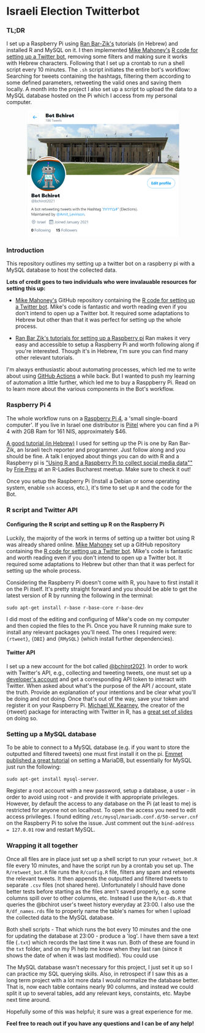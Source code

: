 # Israeli Election Twitterbot




### TL;DR
I set up a Raspberry Pi using [Ran Bar-Zik's](https://internet-israel.com/category/%D7%9E%D7%93%D7%A8%D7%99%D7%9B%D7%99%D7%9D/raspberrypi/) tutorials (in Hebrew) and installed R and MySQL on it. I then implemented [Mike Mahoney's](https://www.mm218.dev/) [R code for setting up a Twitter bot](https://github.com/mikemahoney218/retweet_bot), removing some filters and making sure it works with Hebrew characters. Following that I set up a crontab to run a shell script every 10 minutes. The `.sh` script initiates the entire bot's workflow: Searching for tweets containing the hashtags, filtering them according to some defined parameters, retweeting the valid ones and saving them locally. A month into the project I also set up a script to upload the data to a MySQL database hosted on the Pi which I access from my personal computer.

<center><img src="bot-img.png" alt="a screenshot of the elections twitterbot" width = 400></center>

### Introduction

This repository outlines my setting up a twitter bot on a raspberry pi with a MySQL database to host the collected data.

**Lots of credit goes to two individuals who were invalauable resources for setting this up:**  

- [Mike Mahoney's](https://www.mm218.dev/) GitHub repository containing the [R code for setting up a Twitter bot](https://github.com/mikemahoney218/retweet_bot). Mike's code is fantastic and worth reading even if you don't intend to open up a Twitter bot. It required some adaptations to Hebrew but other than that it was perfect for setting up the whole process.

- [Ran Bar Zik's tutorials for setting up a Raspberry pi](https://internet-israel.com/category/%D7%9E%D7%93%D7%A8%D7%99%D7%9B%D7%99%D7%9D/raspberrypi/) Ran makes it very easy and accessible to setup a Raspberry Pi and worth following along if you're interested. Though it's in Hebrew, I'm sure you can find many other relevant tutorials.

I'm always enthusiastic about automating processes, which led me to write about using [GitHub Actions](https://amitlevinson.com/blog/automated-plot-with-github-actions/) a while back. But I wanted to push my learning of automation a little further, which led me to buy a Rasppberry Pi. Read on to learn more about the various components in the Bot's workflow.

### Raspberry Pi 4

The whole workflow runs on a [Raspberry Pi 4](https://www.raspberrypi.org/), a 'small single-board computer'. If you live in Israel one distributor is [Piitel](https://piitel.co.il/shop/raspberry-pi-4/) where you can find a Pi 4 with 2GB Ram for 161 NIS, approximately $46.

[A good tutorial (in Hebrew)]((https://internet-israel.com/category/%D7%9E%D7%93%D7%A8%D7%99%D7%9B%D7%99%D7%9D/raspberrypi/)) I used for setting up the Pi is one by Ran Bar-Zik, an Israeli tech reporter and programmer. Just follow along and you should be fine. A talk I enjoyed about things you can do with R and a Raspberry pi is ["Using R and a Raspberry Pi to collect social media data""](https://www.youtube.com/watch?v=GyrpODuuzvM) by [Frie Preu](https://frie.codes/) at an R-Ladies Bucharest meetup. Make sure to check it out!

Once you setup the Raspberry Pi (Install a Debian or some operating system, enable `ssh` access, etc.), it's time to set up `R` and the code for the Bot.

### R script and Twitter API

#### Configuring the R script and setting up R on the Raspberry Pi

Luckily, the majority of the work in terms of setting up a twitter bot using R was already shared online. [Mike Mahoney](https://www.mm218.dev/) set up a GitHub repository containing the [R code for setting up a Twitter bot](https://github.com/mikemahoney218/retweet_bot). Mike's code is fantastic and worth reading even if you don't intend to open up a Twitter bot. It required some adaptations to Hebrew but other than that it was perfect for setting up the whole process.

Considering the Raspberry Pi doesn't come with R, you have to first install it on the Pi itself. It's pretty straight forward and you should be able to get the latest version of R by running the following in the terminal:

`sudo apt-get install r-base r-base-core r-base-dev`

I did most of the editing and configuring of Mike's code on my computer and then copied the files to the Pi. Once you have R running make sure to install any relevant packages you'll need. The ones I required were: `{rtweet}`, `{DBI}` and `{RMySQL}` (which install further dependencies).

#### Twitter API

I set up a new account for the bot called [@bchirot2021](https://twitter.com/bchirot2021). In order to work with Twitter's API, e.g., collecting and tweeting tweets, one must set up a [developer's account](https://developer.twitter.com/en) and get a corresponding API token to interact with Twitter. When asked about what's the purpose of the API / account, state the truth. Provide an explanation of your intentions and be clear what you'll be doing and not doing. Once that's out of the way, save your token and register it on your Raspberry Pi. [Michael W. Kearney](https://mikewk.com/), the creator of the {rtweet} package for interacting with Twitter in R, has a [great set of slides](https://mkearney.github.io/nicar_tworkshop/#1) on doing so.

### Setting up a MySQL database

To be able to connect to a MySQL database (e.g. if you want to store the outputted and filtered tweets) one must first install it on the pi. [Emmet published a great tutorial](https://pimylifeup.com/raspberry-pi-mysql/) on setting a MariaDB, but essentially for MySQL just run the following:

`sudo apt-get install mysql-server`.

Register a root account with a new password, setup a database, a user - in order to avoid using root - and provide it with appropriate privileges. However, by default the access to any database on the Pi (at least to me) is restricted for anyone not on localhost. To open the access you need to edit access privileges. I found editing `/etc/mysql/mariadb.conf.d/50-server.cnf` on the Raspberry Pi to solve the issue. Just comment out the `bind-address = 127.0.01` row and restart MySQL.

### Wrapping it all together

Once all files are in place just set up a shell script to run your `retweet_bot.R` file every 10 minutes, and have the script run by a crontab you set up. The `R/retweet_bot.R` file runs the `R/config.R` file, filters any spam and retweets the relevant tweets. It then appends the outputted and filtered tweets to separate `.csv` files (not shared here). Unfortunately I should have done better tests before starting as the files aren't saved properly, e.g. some columns spill over to other columns, etc. Instead I use the `R/bot-db.R` that queries the @bchirot user's tweet history everyday at 23:00. I also use the `R/df_names.rds` file to properly name the table's names for when I upload the collected data to the MySQL database. 

Both shell scripts - That which runs the bot every 10 minutes and the one for updating the database at 23:00 - produce a 'log'. I have them save a text file (`.txt`) which records the last time it was run. Both of these are found in the `txt` folder, and on my Pi help me know when they last ran (since it shows the date of when it was last modified). You could use 

The MySQL database wasn't necessary for this project, I just set it up so I can practice my SQL querying skills. Also, in retrospect if I saw this as a long term project with a lot more data I would normalize the database better. That is, now each table contains nearly 90 columns, and instead we could split it up to several tables, add any relevant keys, constaints, etc. Maybe next time around.

Hopefully some of this was helpful; it sure was a great experience for me. 

**Feel free to reach out if you have any questions and I can be of any help!**
